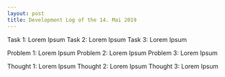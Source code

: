 ```yaml
---
layout: post
title: Development Log of the 14. Mai 2019
---
```


Task 1: Lorem Ipsum
Task 2: Lorem Ipsum
Task 3: Lorem Ipsum

Problem 1: Lorem Ipsum
Problem 2: Lorem Ipsum
Problem 3: Lorem Ipsum

Thought 1: Lorem Ipsum
Thought 2: Lorem Ipsum
Thought 3: Lorem Ipsum


